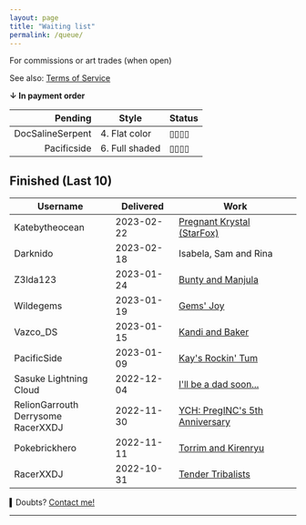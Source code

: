 ```yaml
---
layout: page
title: "Waiting list"
permalink: /queue/
---
```


For commissions or art trades (when open)

<!--
▯▯▯▯
▮▯▯▯
▮▮▯▯
▮▮▮▯
▮▮▮▮
1. Sketch
2. Colored sketch
3. Lineart
4. Flat color
5. Flat shaded
6. Full shaded
-->

See also: [Terms  of Service](tos.md)  

**↓ In payment order**

| **Pending** | **Style** | **Status** |
| ---:| --- |:--- |
| DocSalineSerpent | 4. Flat color | ▯▯▯▯ |
| Pacificside | 6. Full shaded | ▯▯▯▯ |

## Finished (Last 10)

| **Username** | **Delivered** | **Work** |
| --- | --- | --- |
| Katebytheocean | 2023-02-22 | [Pregnant Krystal \(StarFox\)](https://twitter.com/AKate155/status/1628544441442086914)  |
| Darknido | 2023-02-18 |  Isabela, Sam and Rina |
| Z3lda123 | 2023-01-24 | [Bunty and Manjula](https://www.deviantart.com/tei-juan/art/CM-Bunty-and-Manjula-948206754) |
| Wildegems | 2023-01-19 | [Gems' Joy](https://www.furaffinity.net/view/50681644/) |
| Vazco_DS | 2023-01-15 | [Kandi and Baker](https://www.furaffinity.net/view/50628977) |
| PacificSide | 2023-01-09 | [Kay's Rockin' Tum](https://www.furaffinity.net/view/50758615) |
| Sasuke Lightning Cloud | 2022-12-04 | [I'll be a dad soon...](https://www.furaffinity.net/view/50085652/) |
| RelionGarrouth<br>Derrysome<br>RacerXXDJ | 2022-11-30 | [YCH: PregINC's 5th Anniversary](https://www.furaffinity.net/view/50040313/) |
| Pokebrickhero | 2022-11-11 | [Torrim and Kirenryu](https://www.furaffinity.net/view/49772282/) |
| RacerXXDJ | 2022-10-31 | [Tender Tribalists](https://www.furaffinity.net/view/49655636) |

▍Doubts? [Contact me!](contact.md)

---
